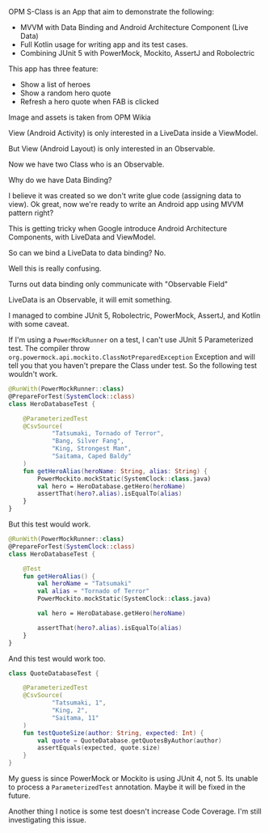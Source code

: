 OPM S-Class is an App that aim to demonstrate the following:

- MVVM with Data Binding and Android Architecture Component (Live Data)
- Full Kotlin usage for writing app and its test cases.
- Combining JUnit 5 with PowerMock, Mockito, AssertJ and Robolectric

This app has three feature:

- Show a list of heroes
- Show a random hero quote
- Refresh a hero quote when FAB is clicked

Image and assets is taken from OPM Wikia

View (Android Activity) is only interested in a LiveData inside a ViewModel.

But View (Android Layout) is only interested in an Observable.

Now we have two Class who is an Observable.

Why do we have Data Binding?

I believe it was created so we don't write glue code (assigning data to view). Ok great, now we're ready to write an Android app using MVVM pattern right?

This is getting tricky when Google introduce Android Architecture Components, with LiveData and ViewModel.

So can we bind a LiveData to data binding? No.

Well this is really confusing.

Turns out data binding only communicate with "Observable Field"

LiveData is an Observable, it will emit something.

I managed to combine JUnit 5, Robolectric, PowerMock, AssertJ, and Kotlin with some caveat.

If I'm using a `PowerMockRunner` on a test, I can't use JUnit 5 Parameterized test. The compiler throw `org.powermock.api.mockito.ClassNotPreparedException` Exception and will tell you that you haven't prepare the Class under test. So the following test wouldn't work.

```kotlin
@RunWith(PowerMockRunner::class)
@PrepareForTest(SystemClock::class)
class HeroDatabaseTest {

    @ParameterizedTest
    @CsvSource(
            "Tatsumaki, Tornado of Terror",
            "Bang, Silver Fang",
            "King, Strongest Man",
            "Saitama, Caped Baldy"
    )
    fun getHeroAlias(heroName: String, alias: String) {
        PowerMockito.mockStatic(SystemClock::class.java)
        val hero = HeroDatabase.getHero(heroName)
        assertThat(hero?.alias).isEqualTo(alias)
    }
}
```

But this test would work.

```kotlin
@RunWith(PowerMockRunner::class)
@PrepareForTest(SystemClock::class)
class HeroDatabaseTest {

    @Test
    fun getHeroAlias() {
        val heroName = "Tatsumaki"
        val alias = "Tornado of Terror"
        PowerMockito.mockStatic(SystemClock::class.java)

        val hero = HeroDatabase.getHero(heroName)

        assertThat(hero?.alias).isEqualTo(alias)
    }
}

```

And this test would work too.

```kotlin
class QuoteDatabaseTest {

    @ParameterizedTest
    @CsvSource(
            "Tatsumaki, 1",
            "King, 2",
            "Saitama, 11"
    )
    fun testQuoteSize(author: String, expected: Int) {
        val quote = QuoteDatabase.getQuotesByAuthor(author)
        assertEquals(expected, quote.size)
    }
}
```

My guess is since PowerMock or Mockito is using JUnit 4, not 5. Its unable to process a `ParameterizedTest` annotation. Maybe it will be fixed in the future.

Another thing I notice is some test doesn't increase Code Coverage. I'm still investigating this issue.